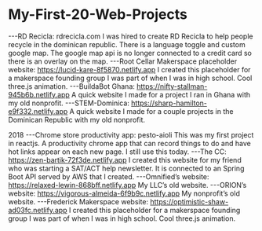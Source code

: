 # My-First-20-Web-Projects
---RD Recicla: rdrecicla.com
I was hired to create RD Recicla to help people recycle in the dominican republic. There is a language toggle and custom google map. The google map api is no longer connected to a credit card so there is an overlay on the map.
---Root Cellar Makerspace placeholder website: https://lucid-kare-8f5870.netlify.app
I created this placeholder for a makerspace founding group I was part of when I was in high school. Cool three.js animation.
---BuildaBot Ghana: https://nifty-stallman-945b6b.netlify.app
A quick website I made for a project I ran in Ghana with my old nonprofit.
---STEM-Dominica: https://sharp-hamilton-e9f332.netlify.app
A quick website I made for a couple projects in the Dominican Republic with my old nonprofit. 

2018
---Chrome store productivity app: pesto-aioli
This was my first project in reactjs. A productivity chrome app that can record things to do and have hot links appear on each new page. I still use this today.
---The CC: https://zen-bartik-72f3de.netlify.app
I created this website for my friend who was starting a SAT/ACT help newsletter. It is connected to an Spring Boot API served by AWS that I created.
---Omnified’s website: https://relaxed-lewin-868bff.netlify.app
My LLC’s old website. 
---ORION’s website: https://vigorous-almeida-6f9b9c.netlify.app
My nonprofit’s old website. 
---Frederick Makerspace website: https://optimistic-shaw-ad03fc.netlify.app
I created this placeholder for a makerspace founding group I was part of when I was in high school. Cool three.js animation.

